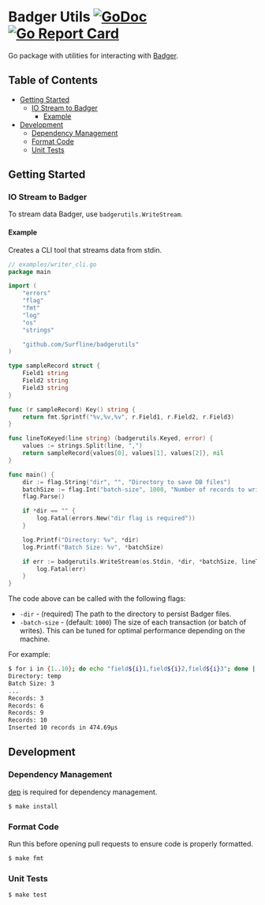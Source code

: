 # Badger Utils [![GoDoc](https://godoc.org/github.com/Surfline/badgerutils?status.svg)](https://godoc.org/github.com/Surfline/badgerutils) [![Go Report Card](https://goreportcard.com/badge/github.com/Surfline/badgerutils)](https://goreportcard.com/report/github.com/Surfline/badgerutils)

Go package with utilities for interacting with [Badger](https://github.com/dgraph-io/badger).

## Table of Contents

<!-- START doctoc generated TOC please keep comment here to allow auto update -->
<!-- DON'T EDIT THIS SECTION, INSTEAD RE-RUN doctoc TO UPDATE -->


- [Getting Started](#getting-started)
  - [IO Stream to Badger](#io-stream-to-badger)
    - [Example](#example)
- [Development](#development)
  - [Dependency Management](#dependency-management)
  - [Format Code](#format-code)
  - [Unit Tests](#unit-tests)

<!-- END doctoc generated TOC please keep comment here to allow auto update -->

## Getting Started

### IO Stream to Badger

To stream data Badger, use `badgerutils.WriteStream`.

#### Example

Creates a CLI tool that streams data from stdin.

```Go
// examples/writer_cli.go
package main

import (
	"errors"
	"flag"
	"fmt"
	"log"
	"os"
	"strings"

	"github.com/Surfline/badgerutils"
)

type sampleRecord struct {
	Field1 string
	Field2 string
	Field3 string
}

func (r sampleRecord) Key() string {
	return fmt.Sprintf("%v,%v,%v", r.Field1, r.Field2, r.Field3)
}

func lineToKeyed(line string) (badgerutils.Keyed, error) {
	values := strings.Split(line, ",")
	return sampleRecord{values[0], values[1], values[2]}, nil
}

func main() {
	dir := flag.String("dir", "", "Directory to save DB files")
	batchSize := flag.Int("batch-size", 1000, "Number of records to write per transaction")
	flag.Parse()

	if *dir == "" {
		log.Fatal(errors.New("dir flag is required"))
	}

	log.Printf("Directory: %v", *dir)
	log.Printf("Batch Size: %v", *batchSize)

	if err := badgerutils.WriteStream(os.Stdin, *dir, *batchSize, lineToKeyed); err != nil {
		log.Fatal(err)
	}
}
```

The code above can be called with the following flags:

- `-dir` - (required) The path to the directory to persist Badger files.
- `-batch-size` - (default: `1000`) The size of each transaction (or batch of writes). This can be tuned for optimal performance depending on the machine.

For example:

```sh
$ for i in {1..10}; do echo "field${i}1,field${i}2,field${i}3"; done | go run main.go -dir=temp -batch-size=1
Directory: temp
Batch Size: 3
...
Records: 3
Records: 6
Records: 9
Records: 10
Inserted 10 records in 474.69µs
```

## Development

### Dependency Management

[dep](https://github.com/golang/dep) is required for dependency management.

```sh
$ make install
```

### Format Code

Run this before opening pull requests to ensure code is properly formatted.

```sh
$ make fmt
```

### Unit Tests

```sh
$ make test
```
